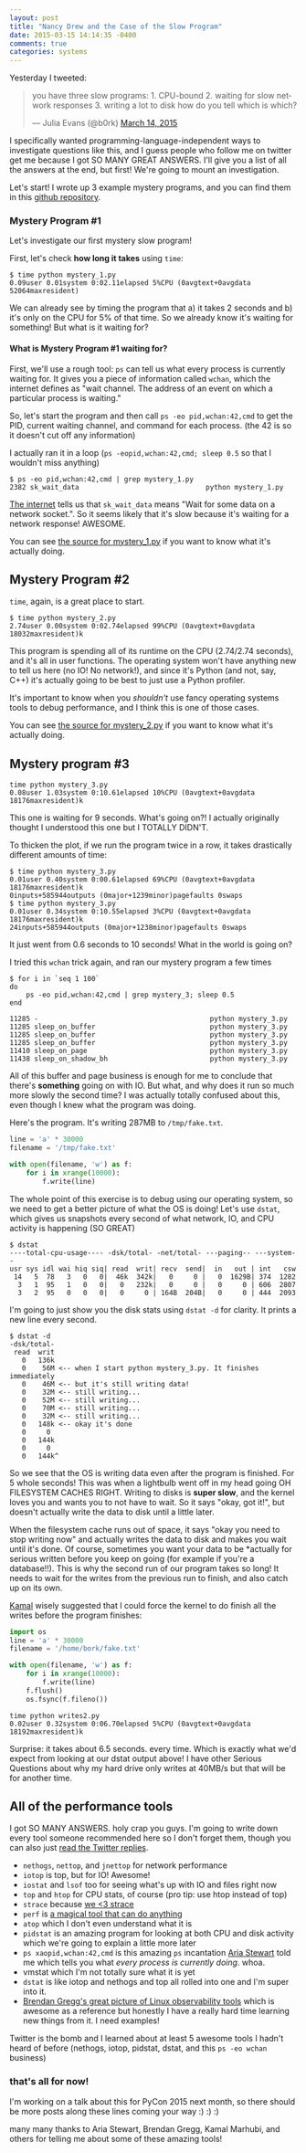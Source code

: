 ```yaml
---
layout: post
title: "Nancy Drew and the Case of the Slow Program"
date: 2015-03-15 14:14:35 -0400
comments: true
categories: systems
---
```


Yesterday I tweeted:

<blockquote class="twitter-tweet" lang="en"><p>you have three slow
programs:&#10;1. CPU-bound&#10;2. waiting for slow network
responses&#10;3. writing a lot to disk&#10;how do you tell which is
which?</p>&mdash; Julia Evans (@b0rk) <a
href="https://twitter.com/b0rk/status/576883056864288768">March 14,
2015</a></blockquote>
<script async src="//platform.twitter.com/widgets.js"
charset="utf-8"></script>

I specifically wanted programming-language-independent ways to
investigate questions like this, and I guess people who follow me on
twitter get me because I got SO MANY GREAT ANSWERS. I'll give you a list
of all the answers at the end, but first! We're going to mount an
investigation.

Let's start! I wrote up 3 example mystery programs, and you can find
them in this
[github repository](https://github.com/jvns/swiss_army_knife_talk).

### Mystery Program #1

Let's investigate our first mystery slow program!

<!-- more -->

First, let's check **how long it takes** using `time`:

```
$ time python mystery_1.py
0.09user 0.01system 0:02.11elapsed 5%CPU (0avgtext+0avgdata 52064maxresident)
```

We can already see by timing the program  that a) it takes 2 seconds and
b) it's only on the CPU for 5% of that time. So we already know it's
waiting for something! But what is it waiting for?

#### What is Mystery Program #1 waiting for?

First, we'll use a rough tool: `ps` can tell us what every process is
currently waiting for. It gives you a piece of information called
`wchan`, which the internet defines as "wait channel. The address of an
event on which a particular process is waiting."

So, let's start the program and then call `ps -eo pid,wchan:42,cmd` to
get the PID, current waiting channel, and command for each process. (the
42 is so it doesn't cut off any information)

I actually ran it in a loop (`ps -eopid,wchan:42,cmd; sleep 0.5` so that
I wouldn't miss anything)

```
$ ps -eo pid,wchan:42,cmd | grep mystery_1.py
2382 sk_wait_data                               python mystery_1.py
```

[The internet](http://askubuntu.com/questions/19442/what-is-the-waiting-channel-of-a-process)
tells us that `sk_wait_data` means "Wait for some data on a network
socket.". So it seems likely that it's slow because it's waiting for a
network response! AWESOME.

You can see [the source for mystery_1.py](https://github.com/jvns/swiss_army_knife_talk/blob/master/slow_client.py) if you want to know what it's actually doing. 

## Mystery Program #2

`time`, again, is a great place to start.

```
$ time python mystery_2.py
2.74user 0.00system 0:02.74elapsed 99%CPU (0avgtext+0avgdata 18032maxresident)k
```

This program is spending all of its runtime on the CPU (2.74/2.74
seconds), and it's all in user functions. The operating system won't
have anything new to tell us here (no IO! No network!), and since it's
Python (and not, say, C++) it's actually going to be best to just use a
Python profiler.

It's important to know when you *shouldn't* use fancy operating systems
tools to debug performance, and I think this is one of those cases.

You can see [the source for mystery_2.py](https://github.com/jvns/swiss_army_knife_talk/blob/master/adder.py)
if you want to know what it's actually doing. 


## Mystery program #3

```
time python mystery_3.py 
0.08user 1.03system 0:10.61elapsed 10%CPU (0avgtext+0avgdata 18176maxresident)k
```

This one is waiting for 9 seconds. What's going on?! I actually
originally thought I understood this one but I TOTALLY DIDN'T. 

To thicken the plot, if we run the program twice in a row, it takes
drastically different amounts of time:

```
$ time python mystery_3.py 
0.01user 0.40system 0:00.61elapsed 69%CPU (0avgtext+0avgdata 18176maxresident)k
0inputs+585944outputs (0major+1239minor)pagefaults 0swaps
$ time python mystery_3.py 
0.01user 0.34system 0:10.55elapsed 3%CPU (0avgtext+0avgdata 18176maxresident)k
24inputs+585944outputs (0major+1238minor)pagefaults 0swaps
```

It just went from 0.6 seconds to 10 seconds! What in the world is going on?

I tried this `wchan` trick again, and ran our mystery program a few times

```
$ for i in `seq 1 100`
do
    ps -eo pid,wchan:42,cmd | grep mystery_3; sleep 0.5
end

11285 -                                          python mystery_3.py
11285 sleep_on_buffer                            python mystery_3.py
11285 sleep_on_buffer                            python mystery_3.py
11285 sleep_on_buffer                            python mystery_3.py
11410 sleep_on_page                              python mystery_3.py
11438 sleep_on_shadow_bh                         python mystery_3.py
```

All of this buffer and page business is enough for me to conclude that
there's **something** going on with IO. But what, and why does it run so
much more slowly the second time? I was actually totally confused about
this, even though I knew what the program was doing.

Here's the program. It's writing 287MB to `/tmp/fake.txt`. 

```python
line = 'a' * 30000
filename = '/tmp/fake.txt'

with open(filename, 'w') as f:
    for i in xrange(10000):
        f.write(line)
```

The whole point of this exercise is to debug using our operating system,
so we need to get a better picture of what the OS is doing! Let's use
`dstat`, which gives us snapshots every second of what network, IO, and
CPU activity is happening (SO GREAT)

```
$ dstat
----total-cpu-usage---- -dsk/total- -net/total- ---paging-- ---system--
usr sys idl wai hiq siq| read  writ| recv  send|  in   out | int   csw 
 14   5  78   3   0   0|  46k  342k|   0     0 |   0  1629B| 374  1282 
  3   1  95   1   0   0|   0   232k|   0     0 |   0     0 | 606  2807 
  3   2  95   0   0   0|   0     0 | 164B  204B|   0     0 | 444  2093 
```

I'm going to just show you the disk stats using `dstat -d` for clarity. It prints a new line every second.

```
$ dstat -d 
-dsk/total-
 read  writ
   0   136k
   0    56M <-- when I start python mystery_3.py. It finishes immediately
   0    46M <-- but it's still writing data!
   0    32M <-- still writing...
   0    52M <-- still writing...
   0    70M <-- still writing...
   0    32M <-- still writing...
   0   148k <-- okay it's done
   0     0 
   0   144k
   0     0 
   0   144k^
```

So we see that the OS is writing data even after the program is
finished. For 5 whole seconds! This was when a lightbulb went off in my
head going OH FILESYSTEM CACHES RIGHT. Writing to disks is **super
slow**, and the kernel loves you and wants you to not have to wait. So
it says "okay, got it!", but doesn't actually write the data to disk
until a little later.

When the filesystem cache runs out of space, it says "okay you need to
stop writing now" and actually writes the data to disk and makes you
wait until it's done. Of course, sometimes you want your data to be
*actually for serious written before you keep on going (for example if
you're a database!!). This is why the second run of our program takes so
long! It needs to wait for the writes from the previous run to finish,
and also catch up on its own.

[Kamal](https://twitter.com/kamalmarhubi) wisely suggested that I could
force the kernel to do finish all the writes before the program
finishes:

```python
import os
line = 'a' * 30000
filename = '/home/bork/fake.txt'

with open(filename, 'w') as f:
    for i in xrange(10000):
        f.write(line)
    f.flush()
    os.fsync(f.fileno())
```


```
time python writes2.py 
0.02user 0.32system 0:06.70elapsed 5%CPU (0avgtext+0avgdata
18192maxresident)k
```

Surprise: it takes about 6.5 seconds. every time. Which is exactly what
we'd expect from looking at our dstat output above! I have other
Serious Questions about why my hard drive only writes at 40MB/s but that
will be for another time.

## All of the performance tools

I got SO MANY ANSWERS. holy crap you guys. I'm going to write down every
tool someone recommended here so I don't forget them, though you can
also just [read the Twitter replies](https://twitter.com/b0rk/status/576883056864288768).

* `nethogs`, `nettop`, and `jnettop` for network performance
* `iotop` is top, but for IO! Awesome!
* `iostat` and `lsof` too for seeing what's up with IO and files right now
* `top` and `htop` for CPU stats, of course (pro tip: use htop instead of top)
* `strace` because [we <3 strace](http://jvns.ca/blog/categories/strace/)
* `perf` is [a magical tool that can do anything](http://www.brendangregg.com/perf.html)
* `atop` which I don't even understand what it is
* `pidstat` is an amazing program for looking at both CPU and disk activity which we're going to explain a little more later
* `ps xaopid,wchan:42,cmd` is this amazing `ps` incantation [Aria Stewart](https://twitter.com/aredridel) told me which tells you what *every process is currently doing*. whoa. 
* vmstat which I'm not totally sure what it is yet
* `dstat` is like iotop and nethogs and top all rolled into one and I'm
  super into it.
* [Brendan Gregg's great picture of Linux observability tools](http://www.brendangregg.com/Perf/linux_observability_tools.png) 
  which is awesome as a reference but honestly I have a really hard time learning new things from it. I need examples!

Twitter is the bomb and I learned about at least 5 awesome tools I
hadn't heard of before (nethogs, iotop, pidstat, dstat, and this `ps
-eo wchan` business)

### that's all for now!

I'm working on a talk about this for PyCon 2015 next month, so there
should be more posts along these lines coming your way :) :) :)

many many thanks to Aria Stewart, Brendan Gregg, Kamal Marhubi, and
others for telling me about some of these amazing tools!

